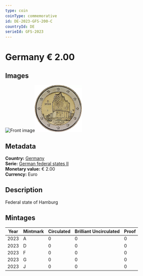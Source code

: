 ```yaml
---
type: coin
coinType: commemorative
id: DE-2023-GFS-200-C
countryId: DE
serieId: GFS-2023
---
```


# Germany € 2.00

## Images

<img src="../../Images/common-2007-200.png" height="150" alt="Front image"><img src="Images/DE-2023-200.webp" height="150" alt="Back image">

## Metadata

**Country:** [Germany](../../Countries/Germany/index.md)\
**Serie:** [German federal states II](index.md)\
**Monetary value:** € 2.00\
**Currency:** Euro

## Description

Federal state of Hamburg

## Mintages

| Year | Mintmark | Circulated | Brilliant Uncirculated | Proof |
| ---- | -------- | ---------- | ---------------------- | ----- |
| 2023 | A | 0| 0 | 0 |
| 2023 | D | 0| 0 | 0 |
| 2023 | F | 0| 0 | 0 |
| 2023 | G | 0| 0 | 0 |
| 2023 | J | 0| 0 | 0 |
